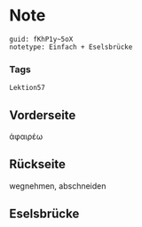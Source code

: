 # Note
```
guid: fKhP1y~5oX
notetype: Einfach + Eselsbrücke
```

### Tags
```
Lektion57
```

## Vorderseite
ἀφαιρέω

## Rückseite
wegnehmen, abschneiden

## Eselsbrücke

